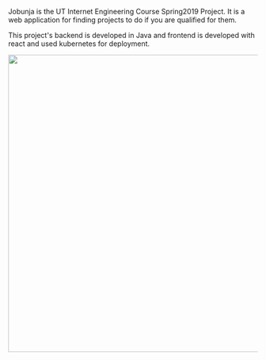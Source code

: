 
Jobunja is the UT Internet Engineering Course Spring2019 Project. It is a web application for finding projects to do if you are qualified for them.

This project's backend is developed in Java and frontend is developed with react and used kubernetes for deployment.

<img src="https://image.freepik.com/free-vector/looking-talent-background_23-2147987281.jpg" width="600" height="600"/>

